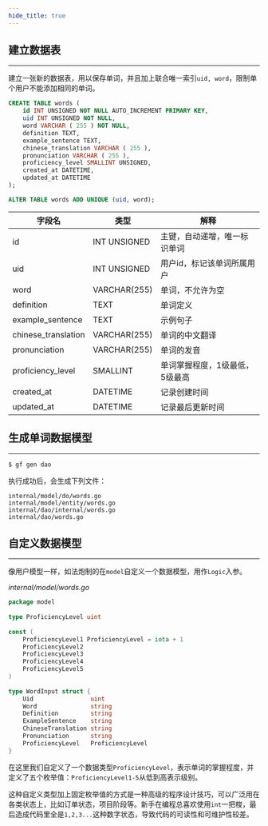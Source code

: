 ```yaml
---
hide_title: true
---
```

## 建立数据表
--- 
建立一张新的数据表，用以保存单词，并且加上联合唯一索引`uid, word`，限制单个用户不能添加相同的单词。
```sql
CREATE TABLE words (
	id INT UNSIGNED NOT NULL AUTO_INCREMENT PRIMARY KEY,
	uid INT UNSIGNED NOT NULL,
	word VARCHAR ( 255 ) NOT NULL,
	definition TEXT,
	example_sentence TEXT,
	chinese_translation VARCHAR ( 255 ),
	pronunciation VARCHAR ( 255 ),
	proficiency_level SMALLINT UNSIGNED,
	created_at DATETIME,
    updated_at DATETIME
);

ALTER TABLE words ADD UNIQUE (uid, word);
```

| 字段名                 | 类型           | 解释               |
| ------------------- | ------------ | ---------------- |
| id                  | INT UNSIGNED | 主键，自动递增，唯一标识单词   |
| uid                 | INT UNSIGNED | 用户id，标记该单词所属用户   |
| word                | VARCHAR(255) | 单词，不允许为空         |
| definition          | TEXT         | 单词定义             |
| example_sentence    | TEXT         | 示例句子             |
| chinese_translation | VARCHAR(255) | 单词的中文翻译          |
| pronunciation       | VARCHAR(255) | 单词的发音            |
| proficiency_level   | SMALLINT     | 单词掌握程度，1级最低，5级最高 |
| created_at          | DATETIME     | 记录创建时间           |
| updated_at          | DATETIME     | 记录最后更新时间         |

## 生成单词数据模型
---
```bash
$ gf gen dao
```

执行成功后，会生成下列文件：
```text
internal/model/do/words.go
internal/model/entity/words.go
internal/dao/internal/words.go
internal/dao/words.go
```

## 自定义数据模型
---
像用户模型一样，如法炮制的在`model`自定义一个数据模型，用作`Logic`入参。

*internal/model/words.go*
```go
package model  
  
type ProficiencyLevel uint  
  
const (  
    ProficiencyLevel1 ProficiencyLevel = iota + 1  
    ProficiencyLevel2  
    ProficiencyLevel3
    ProficiencyLevel4
    ProficiencyLevel5
)  
  
type WordInput struct {  
    Uid                uint  
    Word               string  
    Definition         string  
    ExampleSentence    string  
    ChineseTranslation string  
    Pronunciation      string  
    ProficiencyLevel   ProficiencyLevel  
}
```

在这里我们自定义了一个数据类型`ProficiencyLevel`，表示单词的掌握程度，并定义了五个枚举值：`ProficiencyLevel1-5`从低到高表示级别。

这种自定义类型加上固定枚举值的方式是一种高级的程序设计技巧，可以广泛用在各类状态上，比如订单状态，项目阶段等。新手在编程总喜欢使用`int`一把梭，最后造成代码里全是`1,2,3...`这种数字状态，导致代码的可读性和可维护性较差。